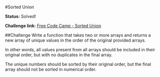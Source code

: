 #Sorted Union

**Status:** Solved!

**Challenge link:** [Free Code Camp - Sorted Union](https://www.freecodecamp.com/challenges/sorted-union)

##Challenge
Write a function that takes two or more arrays and returns a new array of unique values in the order of the original provided arrays.

In other words, all values present from all arrays should be included in their original order, but with no duplicates in the final array.

The unique numbers should be sorted by their original order, but the final array should not be sorted in numerical order.
